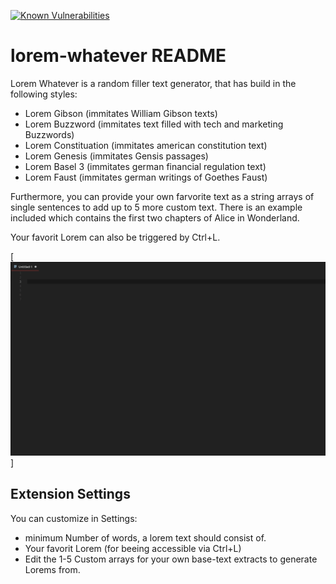 [![Known Vulnerabilities](https://snyk.io/test/github/jobe451/vscode-lorem-whatever/badge.svg?targetFile=package.json)](https://snyk.io/test/github/jobe451/vscode-lorem-whatever?targetFile=package.json)

# lorem-whatever README

Lorem Whatever is a random filler text generator, that has build in the following styles:
* Lorem Gibson (immitates William Gibson texts)
* Lorem Buzzword (immitates text filled with tech and marketing Buzzwords)
* Lorem Constituation (immitates american constitution text)
* Lorem Genesis (immitates Gensis passages)
* Lorem Basel 3 (immitates german financial regulation text)
* Lorem Faust (immitates german writings of Goethes Faust)

Furthermore, you can provide your own farvorite text as a string arrays of single sentences to add up to 5 more custom text. There is an example included which contains the first two chapters of Alice in Wonderland.

Your favorit Lorem can also be triggered by Ctrl+L.

[![Animation](assets/lorem-whatever.gif)]

## Extension Settings

You can customize in Settings:
* minimum Number of words, a lorem text should consist of.
* Your favorit Lorem (for beeing accessible via Ctrl+L)
* Edit the 1-5 Custom arrays for your own base-text extracts to generate Lorems from.